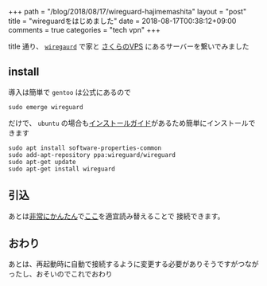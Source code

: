 +++
path = "/blog/2018/08/17/wireguard-hajimemashita"
layout = "post"
title = "wireguardをはじめました"
date = 2018-08-17T00:38:12+09:00
comments = true
categories = "tech vpn"
+++

title 通り、 [`wiregaurd`](https://www.wireguard.com/) で家と [さくらのVPS](https://vps.sakura.ad.jp/) にあるサーバーを繋いでみました

## install

導入は簡単で `gentoo` は公式にあるので

```
sudo emerge wireguard
```

だけで、 `ubuntu` の場合も[インストールガイド](https://www.wireguard.com/install/#packages)があるため簡単にインストールできます


```
sudo apt install software-properties-common
sudo add-apt-repository ppa:wireguard/wireguard
sudo apt-get update
sudo apt-get install wireguard
```

## 引込

あとは[非常にかんたん](https://speakerdeck.com/fadis/zuo-tuteli-jie-suruwireguard)で[ここ](https://wiki.archlinux.jp/index.php/WireGuard)を適宜読み替えることで
接続できます。

## おわり

あとは、再起動時に自動で接続するように変更する必要がありそうですがつながったし、おそいのでこれでおわり
